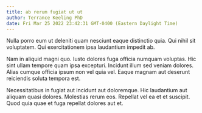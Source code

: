 ```yaml
---
title: ab rerum fugiat ut ut
author: Terrance Keeling PhD
date: Fri Mar 25 2022 23:42:31 GMT-0400 (Eastern Daylight Time)
---
```

Nulla porro eum ut deleniti quam nesciunt eaque distinctio quia. Qui nihil sit voluptatem. Qui exercitationem ipsa laudantium impedit ab.

 Nam in aliquid magni quo. Iusto dolores fuga officia numquam voluptas. Hic sint ullam tempore quam ipsa excepturi. Incidunt illum sed veniam dolores. Alias cumque officia ipsum non vel quia vel. Eaque magnam aut deserunt reiciendis soluta tempora est.

 Necessitatibus in fugiat aut incidunt aut doloremque. Hic laudantium aut aliquam quasi dolores. Molestias rerum eos. Repellat vel ea et et suscipit. Quod quia quae et fuga repellat dolores aut et.
